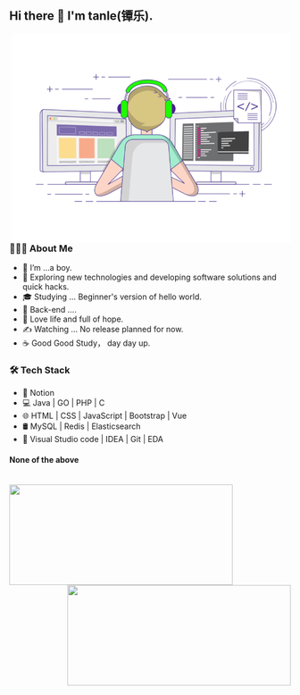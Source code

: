 ## Hi there 👋  I'm tanle(镡乐).

<img align="right" alt="GIF" src="https://raw.githubusercontent.com/devSouvik/devSouvik/master/gif3.gif" width="500" />

### 👨🏻‍💻 About Me 

- 🔭 I’m …a boy.
- 🤔 Exploring new technologies and developing software solutions and quick hacks.
- 🎓 Studying … Beginner's version of hello world.
- 💼 Back-end ….
- 🌱 Love life and full of hope.
- ✍️ Watching … No release planned for now.
- ☕ Good Good Study， day day up.


### 🛠 Tech Stack

- 📒 Notion
- 💻 Java | GO | PHP | C
- 🌐 HTML | CSS | JavaScript | Bootstrap | Vue      
- 🛢  MySQL | Redis | Elasticsearch
- 🔧 Visual Studio code | IDEA | Git | EDA
#### None of the above

<br/>

<a href="空">
    <img align="left" height="180" width="400" style="display: inline-block; "
        src="https://github-readme-stats.vercel.app/api?username=madisontanle&show_icons=true" />
    <img align="right" height="180" width="400" style="display: inline-block; "
        src="https://github-readme-stats.vercel.app/api/top-langs/?username=madisontanle&layout=compact" />
</a>
